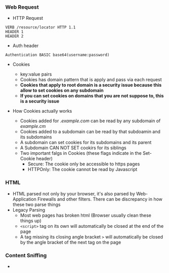 ### Web Request

- HTTP Request 
```
VERB /resource/locator HTTP 1.1
HEADER 1
HEADER 2
```

- Auth header
```
Authentication BASIC base64(username:password)
```

- Cookies 
  - key:value pairs
  - Cookies has domain pattern that is apply and pass via each request 
  - **Cookies that apply to root domain is a security issue because this allow to set cookies on any subdomain**
  - **If you can set cookies on domains that you are not suppose to, this is a security issue** 
 
- How Cookies actually works 
  - Cookies added for _.example.com_ can be read by any subdomain of _example.cm_
  - Cookies added to a subdomain can be read by that subdoamin and its subdomains
  - A subdomain can set cookies for its subdomains and its parent
  - A Subdomain CAN NOT SET cookirs for its siblings 
  - Two important falgs in Cookies (these flags indicate in the Set-Cookie header)
    - Secure: The cookie only be accessible to https pages 
    - HTTPOnly: The cookie cannot be read by Javascript
    
### HTML
- HTML parsed not only by your browser, it's also parsed by Web-Application Firewalls and other filters. There can be discrepancy in how these two parse things 
- Legacy Parsing
  - Most web pages has broken html (Browser usually clean these things up) 
  - ```<script>``` tag on its own will automatically be closed at the end of the page 
  - A tag missing its closing angle bracket ```>``` will automatically be closed by the angle bracket of the next tag on the page 
 
### Content Sniffing 
- 
 
 
